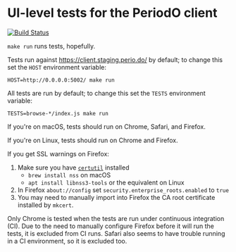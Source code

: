 # UI-level tests for the PeriodO client

[![Build Status](https://travis-ci.com/periodo/periodo-tests.svg?branch=master)](https://travis-ci.com/periodo/periodo-tests)

`make run` runs tests, hopefully.

Tests run against https://client.staging.perio.do/ by default; to change this set the `HOST` environment variable:
```
HOST=http://0.0.0.0:5002/ make run
```

All tests are run by default; to change this set the `TESTS` environment variable:
```
TESTS=browse-*/index.js make run
```

If you're on macOS, tests should run on Chrome, Safari, and Firefox.

If you're on Linux, tests should run on Chrome and Firefox.

If you get SSL warnings on Firefox:

1. Make sure you have [`certutil`](https://developer.mozilla.org/en-US/docs/Mozilla/Projects/NSS/Reference/NSS_tools_:_certutil) installed
   * `brew install nss` on macOS
   * `apt install libnss3-tools` or the equivalent on Linux
2. In Firefox `about://config` set `security.enterprise_roots.enabled` to `true`
3. You may need to manually import into Firefox the CA root certificate installed by `mkcert`.

Only Chrome is tested when the tests are run under continuous integration (CI). Due to the need to manually configure Firefox before it will run the tests, it is excluded from CI runs. Safari also seems to have trouble running in a CI environment, so it is excluded too.
